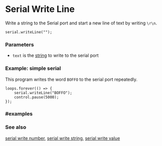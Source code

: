 # Serial Write Line

Write a string to the Serial port and start a new line of text
by writing `\r\n`.

```sig
serial.writeLine("");
```

### Parameters

* `text` is the [string](/types/string) to write to the serial port

### Example: simple serial

This program writes the word `BOFFO` to the serial port repeatedly.

```blocks
loops.forever(() => {
    serial.writeLine("BOFFO");
    control.pause(5000);
});
```

### #examples

### See also

[serial write number](/reference/serial/write-number),
[serial write string](/reference/serial/write-string),
[serial write value](/reference/serial/write-value)

